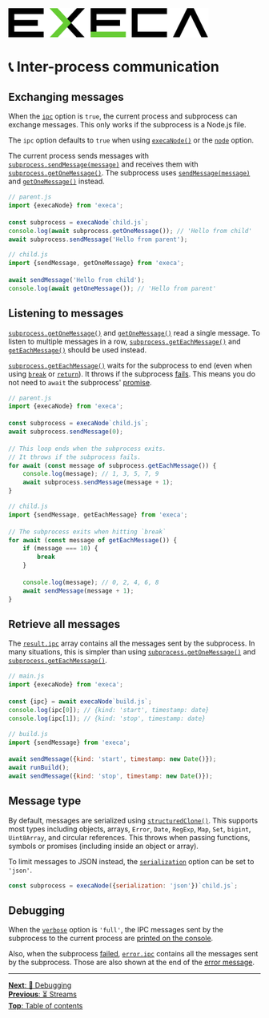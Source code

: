 <picture>
	<source media="(prefers-color-scheme: dark)" srcset="../media/logo_dark.svg">
	<img alt="execa logo" src="../media/logo.svg" width="400">
</picture>
<br>

# 📞 Inter-process communication

## Exchanging messages

When the [`ipc`](api.md#optionsipc) option is `true`, the current process and subprocess can exchange messages. This only works if the subprocess is a Node.js file.

The `ipc` option defaults to `true` when using [`execaNode()`](node.md#run-nodejs-files) or the [`node`](node.md#run-nodejs-files) option.

The current process sends messages with [`subprocess.sendMessage(message)`](api.md#subprocesssendmessagemessage) and receives them with [`subprocess.getOneMessage()`](api.md#subprocessgetonemessage). The subprocess uses [`sendMessage(message)`](api.md#sendmessagemessage) and [`getOneMessage()`](api.md#getonemessage) instead.

```js
// parent.js
import {execaNode} from 'execa';

const subprocess = execaNode`child.js`;
console.log(await subprocess.getOneMessage()); // 'Hello from child'
await subprocess.sendMessage('Hello from parent');
```

```js
// child.js
import {sendMessage, getOneMessage} from 'execa';

await sendMessage('Hello from child');
console.log(await getOneMessage()); // 'Hello from parent'
```

## Listening to messages

[`subprocess.getOneMessage()`](api.md#subprocessgetonemessage) and [`getOneMessage()`](api.md#getonemessage) read a single message. To listen to multiple messages in a row, [`subprocess.getEachMessage()`](api.md#subprocessgeteachmessage) and [`getEachMessage()`](api.md#geteachmessage) should be used instead.

[`subprocess.getEachMessage()`](api.md#subprocessgeteachmessage) waits for the subprocess to end (even when using [`break`](https://developer.mozilla.org/en-US/docs/Web/JavaScript/Reference/Statements/break) or [`return`](https://developer.mozilla.org/en-US/docs/Web/JavaScript/Reference/Statements/return)). It throws if the subprocess [fails](api.md#result). This means you do not need to `await` the subprocess' [promise](execution.md#result).

```js
// parent.js
import {execaNode} from 'execa';

const subprocess = execaNode`child.js`;
await subprocess.sendMessage(0);

// This loop ends when the subprocess exits.
// It throws if the subprocess fails.
for await (const message of subprocess.getEachMessage()) {
	console.log(message); // 1, 3, 5, 7, 9
	await subprocess.sendMessage(message + 1);
}
```

```js
// child.js
import {sendMessage, getEachMessage} from 'execa';

// The subprocess exits when hitting `break`
for await (const message of getEachMessage()) {
	if (message === 10) {
		break
	}

	console.log(message); // 0, 2, 4, 6, 8
	await sendMessage(message + 1);
}
```

## Retrieve all messages

The [`result.ipc`](api.md#resultipc) array contains all the messages sent by the subprocess. In many situations, this is simpler than using [`subprocess.getOneMessage()`](api.md#subprocessgetonemessage) and [`subprocess.getEachMessage()`](api.md#subprocessgeteachmessage).

```js
// main.js
import {execaNode} from 'execa';

const {ipc} = await execaNode`build.js`;
console.log(ipc[0]); // {kind: 'start', timestamp: date}
console.log(ipc[1]); // {kind: 'stop', timestamp: date}
```

```js
// build.js
import {sendMessage} from 'execa';

await sendMessage({kind: 'start', timestamp: new Date()});
await runBuild();
await sendMessage({kind: 'stop', timestamp: new Date()});
```

## Message type

By default, messages are serialized using [`structuredClone()`](https://developer.mozilla.org/en-US/docs/Web/API/Web_Workers_API/Structured_clone_algorithm). This supports most types including objects, arrays, `Error`, `Date`, `RegExp`, `Map`, `Set`, `bigint`, `Uint8Array`, and circular references. This throws when passing functions, symbols or promises (including inside an object or array).

To limit messages to JSON instead, the [`serialization`](api.md#optionsserialization) option can be set to `'json'`.

```js
const subprocess = execaNode({serialization: 'json'})`child.js`;
```

## Debugging

When the [`verbose`](api.md#optionsverbose) option is `'full'`, the IPC messages sent by the subprocess to the current process are [printed on the console](debugging.md#full-mode).

Also, when the subprocess [failed](errors.md#subprocess-failure), [`error.ipc`](api.md) contains all the messages sent by the subprocess. Those are also shown at the end of the [error message](errors.md#error-message).

<hr>

[**Next**: 🐛 Debugging](debugging.md)\
[**Previous**: ⏳️ Streams](streams.md)\
[**Top**: Table of contents](../readme.md#documentation)
